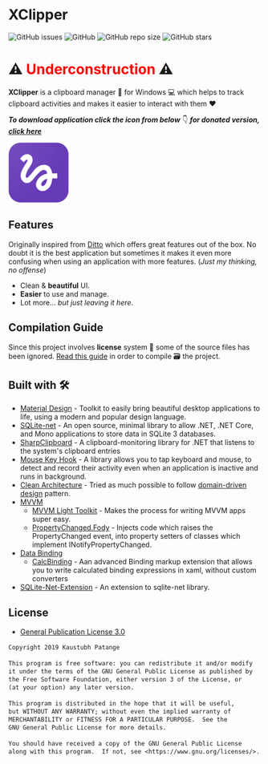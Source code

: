# XClipper

![GitHub issues](https://img.shields.io/github/issues/KaustubhPatange/XClipper)
![GitHub](https://img.shields.io/github/license/KaustubhPatange/XClipper)
![GitHub repo size](https://img.shields.io/github/repo-size/KaustubhPatange/XClipper)
![GitHub stars](https://img.shields.io/github/stars/KaustubhPatange/XClipper?style=social)

# ⚠️ <span style="color:red">Underconstruction</span> ⚠️

**XClipper** is a clipboard manager 🔗 for Windows 💻 which helps to track clipboard activities and makes it easier to interact with them ❤️

**_To download application click the icon from below_** 👇 **_for donated version, [click here](https://github.com/KaustubhPatange/XClipper/wiki/Purchasing-License)_**

<!-- [![XClipper Website](https://img.shields.io/badge/XClipper-Site-blue.svg?style=for-the-badge&logo=windows)](https://kaustubhpatange.github.io/xclipper) -->

<a href="https://kaustubhpatange.github.io/XClipper"><img width="120px" src="icon.png"/></a>

## Features

Originally inspired from [Ditto](https://ditto-cp.sourceforge.io/) which offers great features out of the box. No doubt it is the best application but sometimes it makes it even more confusing when using an application with more features. (_Just my thinking, no offense_)

- Clean & **beautiful** UI.
- **Easier** to use and manage.
- Lot more... _but just leaving it here_.

## Compilation Guide

Since this project involves **license** system 📃 some of the source files has been ignored. [Read this guide]() in order to compile 🗃 the project.

## Built with 🛠

- [Material Design](http://materialdesigninxaml.net/) - Toolkit to easily bring beautiful desktop applications to life, using a modern and popular design language.
- [SQLite-net](https://github.com/praeclarum/sqlite-net) - An open source, minimal library to allow .NET, .NET Core, and Mono applications to store data in SQLite 3 databases.
- [SharpClipboard](https://github.com/Willy-Kimura/SharpClipboard) - A clipboard-monitoring library for .NET that listens to the system's clipboard entries
- [Mouse Key Hook](https://github.com/gmamaladze/globalmousekeyhook) - A library allows you to tap keyboard and mouse, to detect and record their activity even when an application is inactive and runs in background.
- [Clean Architecture]() - Tried as much possible to follow [domain-driven design](https://en.wikipedia.org/wiki/Domain-driven_design) pattern.
- [MVVM](https://docs.microsoft.com/en-us/archive/msdn-magazine/2009/february/patterns-wpf-apps-with-the-model-view-viewmodel-design-pattern)
  - [MVVM Light Toolkit](http://www.mvvmlight.net/) - Makes the process for writing MVVM apps super easy.
  - [PropertyChanged.Fody](https://github.com/Fody/PropertyChanged) - Injects code which raises the PropertyChanged event, into property setters of classes which implement INotifyPropertyChanged.
- [Data Binding](https://docs.microsoft.com/en-us/dotnet/desktop-wpf/data/data-binding-overview)
  - [CalcBinding](https://github.com/Alex141/CalcBinding) - Aan advanced Binding markup extension that allows you to write calculated binding expressions in xaml, without custom converters
- [SQLite-Net-Extension](https://bitbucket.org/twincoders/sqlite-net-extensions) - An extension to sqlite-net library.

## License

- [General Publication License 3.0](https://www.gnu.org/licenses/gpl-3.0.en.html)

```
Copyright 2019 Kaustubh Patange

This program is free software: you can redistribute it and/or modify
it under the terms of the GNU General Public License as published by
the Free Software Foundation, either version 3 of the License, or
(at your option) any later version.

This program is distributed in the hope that it will be useful,
but WITHOUT ANY WARRANTY; without even the implied warranty of
MERCHANTABILITY or FITNESS FOR A PARTICULAR PURPOSE.  See the
GNU General Public License for more details.

You should have received a copy of the GNU General Public License
along with this program.  If not, see <https://www.gnu.org/licenses/>.
```
